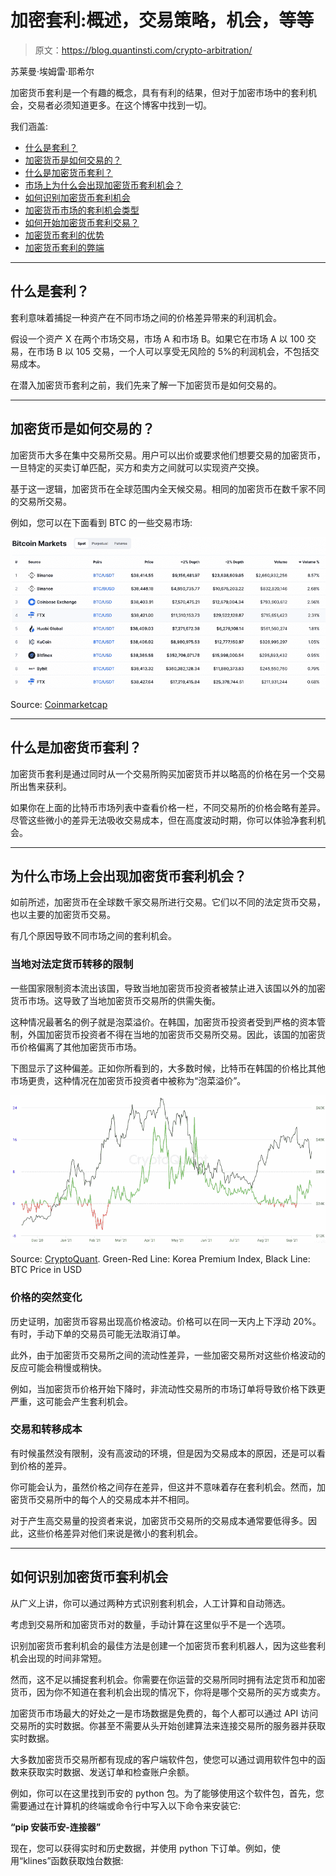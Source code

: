 # 加密套利:概述，交易策略，机会，等等

> 原文：<https://blog.quantinsti.com/crypto-arbitration/>

苏莱曼·埃姆雷·耶希尔

加密货币套利是一个有趣的概念，具有有利的结果，但对于加密市场中的套利机会，交易者必须知道更多。在这个博客中找到一切。

我们涵盖:

*   [什么是套利？](#what-is-arbitrage)
*   [加密货币是如何交易的？](#how-are-cryptocurrencies-traded)
*   [什么是加密货币套利？](#what-is-cryptocurrency-arbitrage)
*   [市场上为什么会出现加密货币套利机会？](#why-do-cryptocurrency-arbitrage-opportunities-occur-in-the-market)
*   [如何识别加密货币套利机会](#how-to-identify-cryptocurrency-arbitrage-opportunities)
*   [加密货币市场的套利机会类型](#types-of-arbitrage-opportunities-in-the-cryptocurrency-market)
*   [如何开始加密货币套利交易？](#how-to-begin-cryptocurrency-arbitrage-trading)
*   [加密货币套利的优势](#advantages-of-cryptocurrency-arbitrage)
*   [加密货币套利的弊端](#drawbacks-of-cryptocurrency-arbitrage)

* * *

## 什么是套利？

套利意味着捕捉一种资产在不同市场之间的价格差异带来的利润机会。

假设一个资产 X 在两个市场交易，市场 A 和市场 B。如果它在市场 A 以 100 交易，在市场 B 以 105 交易，一个人可以享受无风险的 5%的利润机会，不包括交易成本。

在潜入加密货币套利之前，我们先来了解一下加密货币是如何交易的。

* * *

## 加密货币是如何交易的？

加密货币大多在集中交易所交易。用户可以出价或要求他们想要交易的加密货币，一旦特定的买卖订单匹配，买方和卖方之间就可以实现资产交换。

基于这一逻辑，加密货币在全球范围内全天候交易。相同的加密货币在数千家不同的交易所交易。

例如，您可以在下面看到 BTC 的一些交易市场:

![Bitcoin Markets](img/eedff4264e7ebf012a865fb86e341ffa.png)

Source: [Coinmarketcap](https://coinmarketcap.com/currencies/bitcoin/markets/)



* * *

## 什么是加密货币套利？

加密货币套利是通过同时从一个交易所购买加密货币并以略高的价格在另一个交易所出售来获利。

如果你在上面的比特币市场列表中查看价格一栏，不同交易所的价格会略有差异。尽管这些微小的差异无法吸收交易成本，但在高度波动时期，你可以体验净套利机会。

* * *

## 为什么市场上会出现加密货币套利机会？

如前所述，加密货币在全球数千家交易所进行交易。它们以不同的法定货币交易，也以主要的加密货币交易。

有几个原因导致不同市场之间的套利机会。

### 当地对法定货币转移的限制

一些国家限制资本流出该国，导致当地加密货币投资者被禁止进入该国以外的加密货币市场。这导致了当地加密货币交易所的供需失衡。

这种情况最著名的例子就是泡菜溢价。在韩国，加密货币投资者受到严格的资本管制，外国加密货币投资者不得在当地的加密货币交易所交易。因此，该国的加密货币价格偏离了其他加密货币市场。

下图显示了这种偏差。正如你所看到的，大多数时候，比特币在韩国的价格比其他市场更贵，这种情况在加密货币投资者中被称为“泡菜溢价”。

![Local Restrictions Imposed to Fiat Currency Transfers](img/d312e7d4a5e591923fdfddcbf8846e6b.png)

Source: [CryptoQuant](https://cryptoquant.com/asset/btc/chart/market-data/korea-premium-index?window=DAY&sma=0&ema=0&priceScale=linear&metricScale=linear&chartStyle=line). Green-Red Line: Korea Premium Index, Black Line: BTC Price in USD



### 价格的突然变化

历史证明，加密货币容易出现高价格波动。价格可以在同一天内上下浮动 20%。有时，手动下单的交易员可能无法取消订单。

此外，由于加密货币交易所之间的流动性差异，一些加密交易所对这些价格波动的反应可能会稍慢或稍快。

例如，当加密货币价格开始下降时，非流动性交易所的市场订单将导致价格下跌更严重，这可能会产生套利机会。

### 交易和转移成本

有时候虽然没有限制，没有高波动的环境，但是因为交易成本的原因，还是可以看到价格的差异。

你可能会认为，虽然价格之间存在差异，但这并不意味着存在套利机会。然而，加密货币交易所中的每个人的交易成本并不相同。

对于产生高交易量的投资者来说，加密货币交易所的交易成本通常要低得多。因此，这些价格差异对他们来说是微小的套利机会。

* * *

## 如何识别加密货币套利机会

从广义上讲，你可以通过两种方式识别套利机会，人工计算和自动筛选。

考虑到交易所和加密货币对的数量，手动计算在这里似乎不是一个选项。

识别加密货币套利机会的最佳方法是创建一个加密货币套利机器人，因为这些套利机会出现的时间非常短。

然而，这不足以捕捉套利机会。你需要在你运营的交易所同时拥有法定货币和加密货币，因为你不知道在套利机会出现的情况下，你将是哪个交易所的买方或卖方。

加密货币市场最大的好处之一是市场数据是免费的，每个人都可以通过 API 访问交易所的实时数据。你甚至不需要从头开始创建算法来连接交易所的服务器并获取实时数据。

大多数加密货币交易所都有现成的客户端软件包，使您可以通过调用软件包中的函数来获取实时数据、发送订单和检查账户余额。

例如，你可以在这里找到币安的 python 包。为了能够使用这个软件包，首先，您需要通过在计算机的终端或命令行中写入以下命令来安装它:

**“pip 安装币安-连接器”**

现在，您可以获得实时和历史数据，并使用 python 下订单。例如，使用“klines”函数获取烛台数据: